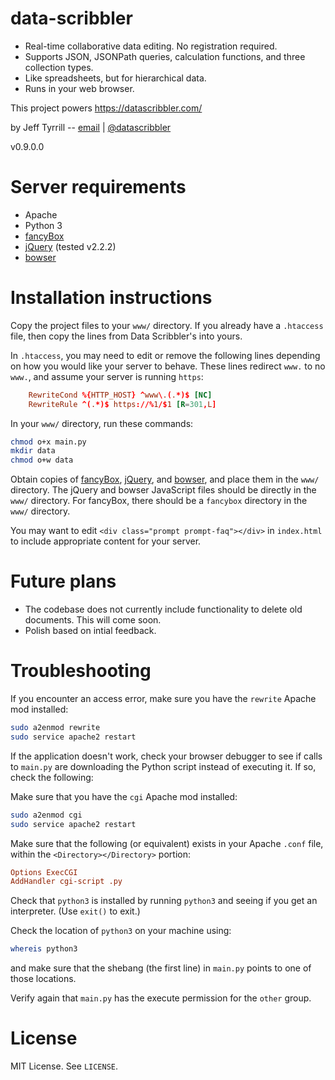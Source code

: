 # data-scribbler

- Real-time collaborative data editing. No registration required.
- Supports JSON, JSONPath queries, calculation functions, and three collection types.
- Like spreadsheets, but for hierarchical data.
- Runs in your web browser.

This project powers https://datascribbler.com/

by Jeff Tyrrill -- [email] | [@datascribbler][twitter]

v0.9.0.0

# Server requirements
- Apache
- Python 3
- [fancyBox][fancybox]
- [jQuery][jquery] (tested v2.2.2)
- [bowser]

# Installation instructions

Copy the project files to your `www/` directory. If you already have a `.htaccess` file, then copy the lines from Data Scribbler's into yours.

In `.htaccess`, you may need to edit or remove the following lines depending on how you would like your server to behave. These lines redirect `www.` to no `www.`, and assume your server is running `https`:

```conf
    RewriteCond %{HTTP_HOST} ^www\.(.*)$ [NC]
    RewriteRule ^(.*)$ https://%1/$1 [R=301,L]
```

In your `www/` directory, run these commands:

```sh
chmod o+x main.py
mkdir data
chmod o+w data
```

Obtain copies of [fancyBox][fancybox], [jQuery][jquery], and [bowser], and place them in the `www/` directory. The jQuery and bowser JavaScript files should be directly in the `www/` directory. For fancyBox, there should be a `fancybox` directory in the `www/` directory.

You may want to edit `<div class="prompt prompt-faq"></div>` in `index.html` to include appropriate content for your server.

# Future plans
- The codebase does not currently include functionality to delete old documents. This will come soon.
- Polish based on intial feedback.

# Troubleshooting

If you encounter an access error, make sure you have the `rewrite` Apache mod installed:

```sh
sudo a2enmod rewrite
sudo service apache2 restart
```

If the application doesn't work, check your browser debugger to see if calls to `main.py` are downloading the Python script instead of executing it. If so, check the following:

Make sure that you have the `cgi` Apache mod installed:

```sh
sudo a2enmod cgi
sudo service apache2 restart
```

Make sure that the following (or equivalent) exists in your Apache `.conf` file, within the `<Directory></Directory>` portion:

```conf
Options ExecCGI
AddHandler cgi-script .py
```

Check that `python3` is installed by running `python3` and seeing if you get an interpreter. (Use `exit()` to exit.)

Check the location of `python3` on your machine using:

```sh
whereis python3
```

and make sure that the shebang (the first line) in `main.py` points to one of those locations.

Verify again that `main.py` has the execute permission for the `other` group.

# License

MIT License. See `LICENSE`.

[email]: <mailto:info@datascribbler.com>
[twitter]: <https://twitter.com/datascribbler>
[fancybox]: <http://fancyapps.com/fancybox/>
[jquery]: <https://jquery.com/>
[bowser]: <https://github.com/ded/bowser>
